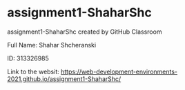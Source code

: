 # assignment1-ShaharShc
assignment1-ShaharShc created by GitHub Classroom

Full Name: Shahar Shcheranski

ID: 313326985

Link to the websit: https://web-development-environments-2021.github.io/assignment1-ShaharShc/

